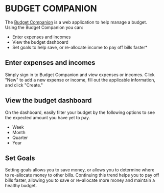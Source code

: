 # BUDGET COMPANION

The [Budget Companion](http://hogans-heroes.r15.railsrumble.com) is a web application to help manage a budget.  Using the Budget Companion you can:

- Enter expenses and incomes
- View the budget dashboard
- Set goals to help save, or re-allocate income to pay off bills faster*

## Enter expenses and incomes
Simply sign in to Budget Companion and view expenses or incomes.  Click "New" to add a new expense or income, fill out the applicable information, and click "Create."

## View the budget dashboard
On the dashboard, easily filter your budget by the following options to see the expected amount you have yet to pay.

- Week
- Month
- Quarter
- Year

## Set Goals
Setting goals allows you to save money, or allows you to determine where to re-allocate money to other bills.  Continuing this trend helps you to pay off bills faster, allowing you to save or re-allocate more money and maintain a healthy budget.
